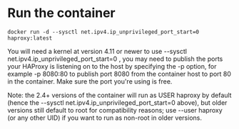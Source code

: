 # Run the container
```
docker run -d --sysctl net.ipv4.ip_unprivileged_port_start=0 haproxy:latest
```

You will need a kernel at version 4.11 or newer to use --sysctl net.ipv4.ip_unprivileged_port_start=0 , you may need to
publish the ports your HAProxy is listening on to the host by specifying the -p option, for example -p 8080:80 to
publish port 8080 from the container host to port 80 in the container. Make sure the port you're using is free.

Note: the 2.4+ versions of the container will run as USER haproxy by default (hence the --sysctl
net.ipv4.ip_unprivileged_port_start=0 above), but older versions still default to root for compatibility reasons; use
--user haproxy (or any other UID) if you want to run as non-root in older versions.